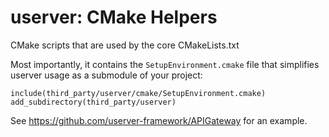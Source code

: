 # userver: CMake Helpers

CMake scripts that are used by the core CMakeLists.txt

Most importantly, it contains the `SetupEnvironment.cmake` file that simplifies
userver usage as a submodule of your project:

```
include(third_party/userver/cmake/SetupEnvironment.cmake)
add_subdirectory(third_party/userver)
```

See https://github.com/userver-framework/APIGateway for an example.
